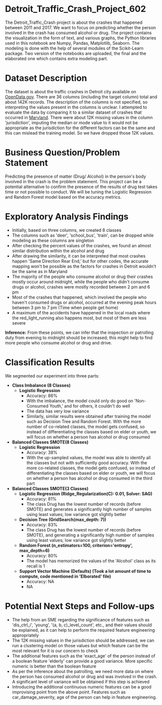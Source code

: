 # Detroit_Traffic_Crash_Project_602
The Detroit_Traffic_Crash project is about the crashes that happened between 2011 and 2017. We want to focus on predicting whether the person involved in the crash has consumed alcohol or drug. The project contains the visualization in the form of text, and various graphs, the Python libraries used in this notebook are Numpy, Pandas, Matplotlib, Seaborn. The modeling is done with the help of several modules of the Scikit-Learn package. Two version of the notebooks are uploaded, the final and the elaborated one which contains extra modeling part.

# Dataset Description
The dataset is about the traffic crashes in Detroit city available on [OpenData.gov](https://data.ferndalemi.gov/datasets/detroitmi::traffic-crashes/about). There are 36 columns (including the target column) total and about 142K records. The description of the columns is not specified, so interpreting the values present in the columns is unclear. I attempted to evaluate the data by comparing it to a similar dataset of crashes that occurred in [Maryland](https://opendata.maryland.gov/Public-Safety/Maryland-Statewide-Vehicle-Crashes/65du-s3qu). There were about 12K missing values in the column 'jurisdiction', imputing the median or mode value to it would not be appropriate as the jurisdiction for the different factors can be the same and this can mislead the training model. So we have dropped those 12K values.
 

# Business Question/Problem Statement
Predicting the presence of matter (Drug/ Alcohol) in the person's body involved in the crash is the problem statement. This project can be a potential alternative to confirm the presence of the results of drug test takes time or not possible to conduct. We will be tuning the Logistic Regression and Random Forest model based on the accuracy metrics.

# Exploratory Analysis Findings


- Initially, based on three columns, we created 8 classes
- The columns such as 'deer', 'school_bus', 'train', can be dropped while modeling as these columns are singleton
- After checking the percent values of the crashes, we found an almost similar distribution within the alcohol and drug
- After drawing the similarity, it can be interpreted that most crashes happen 'Same Direction Rear End,' but for other codes, the accurate mapping won't be possible as the factors for crashes in Detroit wouldn't be the same as in Maryland
- The majority of the people who consume alcohol or drug their crashes mostly occur around midnight, while the people who didn't consume drugs or alcohol, crashes were mostly recorded between 2 pm and 6 pm
- Most of the crashes that happened, which involved the people who haven't consumed drugs or alcohol, occurred at the evening peak hours between 3 pm to 7 pm (Time when people get home)
- A maximum of the accidents have happened in the local roads where the red_light_running also happens most, but most of them are less severe

__Inference:__ From these points, we can infer that the inspection or patrolling duty from evening to midnight should be increased; this might help to find more people who consume alcohol or drug and drive.



# Classification Results
We segmented our experiment into three parts:

- __Class Imbalance (8 Classes)__
   - __Logistic Regression__
      - Accuracy: 86%
      - With the imbalance, the model could only do good on 'Non-Consumed Youth,' and for others, it couldn't do well
      - The data has very low variance
      - Similarly, similar results were obtained after training the model such as Decision Tree and Random Forest. With the more number of co-related classes, the model gets confused, so instead of differentiating the classes based on elder or youth, we will focus on whether a person has alcohol or drug consumed
- __Balanced Classes SMOTE(8 Classes)__
   -  __Logistic Regression__
      - Accuracy: 38%
      - With the up-sampled values, the model was able to identify all the classes but not with sufficiently good accuracy. With the more co-related classes, the model gets confused, so instead of differentiating the classes based on elder or youth, we will focus on whether a person has alcohol or drug consumed in the third part
- __Balanced Classes SMOTE(3 Classes)__
   - __Logistic Regression (Ridge_Regularization(C): 0.01, Solver: SAG)__
      - Accuracy: 81%
      - The class Drug has the lowest number of records (before SMOTE) and generates a significantly high number of samples using least values; low variance got slightly better
   - __Decision Tree (GridSearch(max_depth: 7))__
      - Accuracy: 83%
      - The class Drug has the lowest number of records (before SMOTE), and generating a significantly high number of samples using least values; low variance got slightly better
   - __Random Forest (n_estimators=100, criterion='entropy', max_depth=6)__
      - Accuracy: 80%
      - The model has memorized the values of the 'Alcohol' class as its recall is 1
    - __Support Vector Machine (Defaults) (Took a lot amount of time to compute, code mentioned in 'Elborated' file)__
      - Accuracy: NA
      - NA


# Potential Next Steps and Follow-ups

- The help from an SME regarding the significance of features such as 'dis_ctrl_i', 'young', '(a, b, c)_level_count', etc., and their values should be explained, as it can help to perform the required feature engineering appropriately
- The 12K missing values in the jurisdiction should be addressed, we can run a clustering model on those values but which feature can be the most relevant for it is our concern to check
- The additional features such as the 'exact_age' of the person instead of a boolean feature 'elderly' can provide a good variance. More specific numeric is better than the boolean feature
- As per the inference about the patrolling, we need more data on where the person has consumed alcohol or drug and was involved in the crash. A significant level of variance will be obtained if this step is achieved
- Introducing the additional continuous numeric features can be a good improvising point from the above point. Features such as car_damage_severity, age of the person can help in feature engineering.

